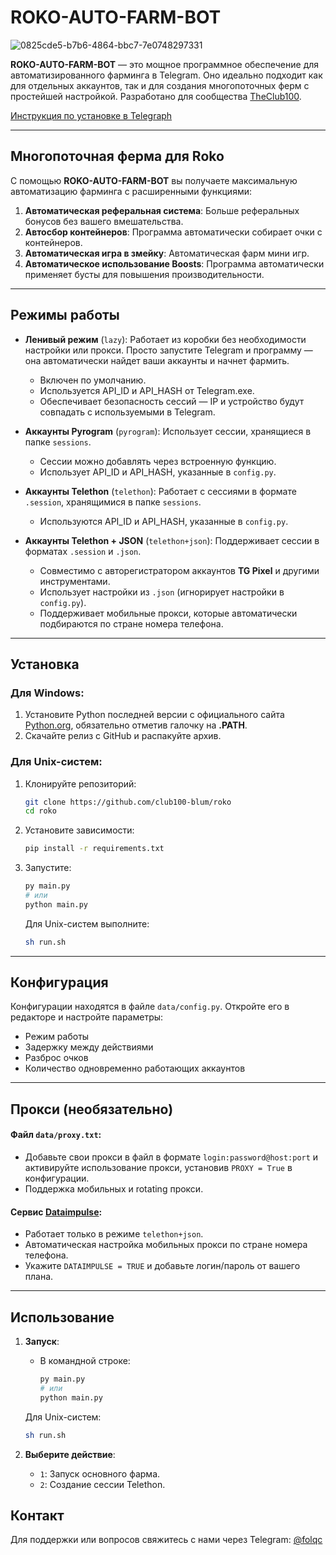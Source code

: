 # ROKO-AUTO-FARM-BOT

![0825cde5-b7b6-4864-bbc7-7e0748297331](https://github.com/user-attachments/assets/9a0f7299-df63-4bed-bb04-eb77dc2e130d)


**ROKO-AUTO-FARM-BOT** — это мощное программное обеспечение для автоматизированного фарминга в Telegram. Оно идеально подходит как для отдельных аккаунтов, так и для создания многопоточных ферм с простейшей настройкой. Разработано для сообщества [TheClub100](https://t.me/the_club_100).

[Инструкция по установке в Telegraph](https://teletype.in/@folqc/roko-auto-farm-bot)

---

## Многопоточная ферма для Roko

С помощью **ROKO-AUTO-FARM-BOT** вы получаете максимальную автоматизацию фарминга с расширенными функциями:

1. **Автоматическая реферальная система**: Больше реферальных бонусов без вашего вмешательства.
2. **Автосбор контейнеров**: Программа автоматически собирает очки с контейнеров.
3. **Автоматическая игра в змейку**: Автоматическая фарм мини игр.
4. **Автоматическое использование Boosts**: Программа автоматически применяет бусты для повышения производительности.


---


## Режимы работы

- **Ленивый режим** (`lazy`): Работает из коробки без необходимости настройки или прокси. Просто запустите Telegram и программу — она автоматически найдет ваши аккаунты и начнет фармить.
    - Включен по умолчанию.
    - Используется API_ID и API_HASH от Telegram.exe.
    - Обеспечивает безопасность сессий — IP и устройство будут совпадать с используемыми в Telegram.
  
- **Аккаунты Pyrogram** (`pyrogram`): Использует сессии, хранящиеся в папке `sessions`. 
    - Сессии можно добавлять через встроенную функцию.
    - Использует API_ID и API_HASH, указанные в `config.py`.
  
- **Аккаунты Telethon** (`telethon`): Работает с сессиями в формате `.session`, хранящимися в папке `sessions`.
    - Используются API_ID и API_HASH, указанные в `config.py`.

- **Аккаунты Telethon + JSON** (`telethon+json`): Поддерживает сессии в форматах `.session` и `.json`.
    - Совместимо с авторегистратором аккаунтов **TG Pixel** и другими инструментами.
    - Использует настройки из `.json` (игнорирует настройки в `config.py`).
    - Поддерживает мобильные прокси, которые автоматически подбираются по стране номера телефона.

---

## Установка

### Для Windows:
1. Установите Python последней версии с официального сайта [Python.org](https://www.python.org/downloads/), обязательно отметив галочку на **.PATH**.
2. Скачайте релиз с GitHub и распакуйте архив.

### Для Unix-систем:
1. Клонируйте репозиторий:
    ```bash
    git clone https://github.com/club100-blum/roko
    cd roko
    ```
2. Установите зависимости:
    ```bash
    pip install -r requirements.txt
    ```

3. Запустите:
    ```bash
    py main.py
    # или
    python main.py
    ```

    Для Unix-систем выполните:
    ```bash
    sh run.sh
    ```

---

## Конфигурация

Конфигурации находятся в файле `data/config.py`. Откройте его в редакторе и настройте параметры:
- Режим работы
- Задержку между действиями
- Разброс очков
- Количество одновременно работающих аккаунтов

---

## Прокси (необязательно)

#### Файл `data/proxy.txt`:
- Добавьте свои прокси в файл в формате `login:password@host:port` и активируйте использование прокси, установив `PROXY = True` в конфигурации.
- Поддержка мобильных и rotating прокси.

#### Сервис [Dataimpulse](https://dataimpulse.com):
- Работает только в режиме `telethon+json`.
- Автоматическая настройка мобильных прокси по стране номера телефона.
- Укажите `DATAIMPULSE = TRUE` и добавьте логин/пароль от вашего плана.

---

## Использование

1. **Запуск**:
    - В командной строке:
      ```bash
      py main.py
      # или
      python main.py
      ```

    Для Unix-систем:
    ```bash
    sh run.sh
    ```

2. **Выберите действие**:
    - `1`: Запуск основного фарма.
    - `2`: Создание сессии Telethon.





## Контакт

Для поддержки или вопросов свяжитесь с нами через Telegram: [@folqc](https://t.me/folqc)

